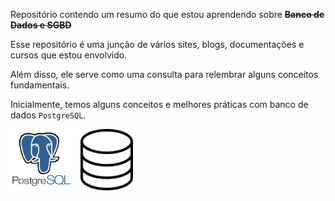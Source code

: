 Repositório contendo um resumo do que estou aprendendo sobre **~~Banco de Dados e SGBD~~**

Esse repositório é uma junção de vários sites, blogs, documentações e cursos que estou envolvido.

Além disso, ele serve como uma consulta para relembrar alguns conceitos fundamentais.

Inicialmente, temos alguns conceitos e melhores práticas com banco de dados `PostgreSQL`.



<img src="logo.png" width="100" height="100"> <img src="database.png" width="100" height="100"> 





